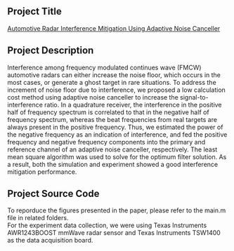 ## Project Title
[Automotive Radar Interference Mitigation Using Adaptive Noise Canceller](https://ieeexplore.ieee.org/abstract/document/8651538)

## Project Description
Interference among frequency modulated continues wave (FMCW) automotive radars can either increase the noise floor, which occurs in the most cases, or generate a ghost target in rare situations. To address the increment of noise floor due to interference, we proposed a low calculation cost method using adaptive noise canceller to increase the signal-to-interference ratio. In a quadrature receiver, the interference in the positive half of frequency spectrum is correlated to that in the negative half of frequency spectrum, whereas the beat frequencies from real targets are always present in the positive frequency. Thus, we estimated the power of the negative frequency as an indication of interference, and fed the positive frequency and negative frequency components into the primary and reference channel of an adaptive noise canceller, respectively. The least mean square algorithm was used to solve for the optimum filter solution. As a result, both the simulation and experiment showed a good interference mitigation performance.

## Project Source Code
To reporduce the figures presented in the paper, please refer to the main.m file in related folders.  
For the experiment data collection, we were using Texas Instruments AWR1243BOOST mmWave radar sensor and Texas Instruments TSW1400 as the data acquisition board.

